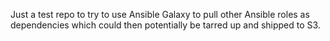 Just a test repo to try to use Ansible Galaxy to pull other Ansible
roles as dependencies which could then potentially be tarred up and
shipped to S3.
